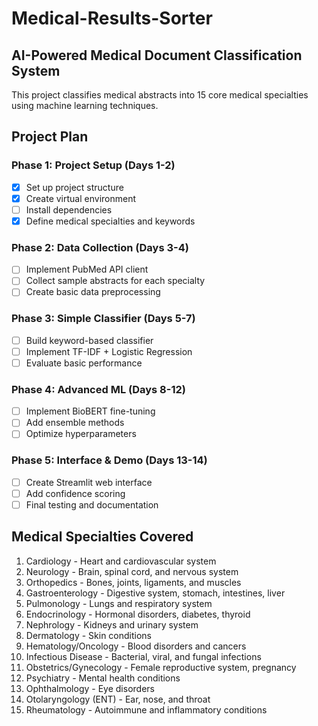 # Medical-Results-Sorter

## AI-Powered Medical Document Classification System

This project classifies medical abstracts into 15 core medical specialties using machine learning techniques.

## Project Plan

### Phase 1: Project Setup (Days 1-2)
- [x] Set up project structure
- [x] Create virtual environment
- [ ] Install dependencies
- [x] Define medical specialties and keywords

### Phase 2: Data Collection (Days 3-4)
- [ ] Implement PubMed API client
- [ ] Collect sample abstracts for each specialty
- [ ] Create basic data preprocessing

### Phase 3: Simple Classifier (Days 5-7)
- [ ] Build keyword-based classifier
- [ ] Implement TF-IDF + Logistic Regression
- [ ] Evaluate basic performance

### Phase 4: Advanced ML (Days 8-12)
- [ ] Implement BioBERT fine-tuning
- [ ] Add ensemble methods
- [ ] Optimize hyperparameters

### Phase 5: Interface & Demo (Days 13-14)
- [ ] Create Streamlit web interface
- [ ] Add confidence scoring
- [ ] Final testing and documentation

## Medical Specialties Covered
1. Cardiology - Heart and cardiovascular system
2. Neurology - Brain, spinal cord, and nervous system
3. Orthopedics - Bones, joints, ligaments, and muscles
4. Gastroenterology - Digestive system, stomach, intestines, liver
5. Pulmonology - Lungs and respiratory system
6. Endocrinology - Hormonal disorders, diabetes, thyroid
7. Nephrology - Kidneys and urinary system
8. Dermatology - Skin conditions
9. Hematology/Oncology - Blood disorders and cancers
10. Infectious Disease - Bacterial, viral, and fungal infections
11. Obstetrics/Gynecology - Female reproductive system, pregnancy
12. Psychiatry - Mental health conditions
13. Ophthalmology - Eye disorders
14. Otolaryngology (ENT) - Ear, nose, and throat
15. Rheumatology - Autoimmune and inflammatory conditions